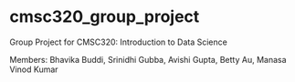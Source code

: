 # cmsc320_group_project
Group Project for CMSC320: Introduction to Data Science

Members: Bhavika Buddi, Srinidhi Gubba, Avishi Gupta, Betty Au, Manasa Vinod Kumar
